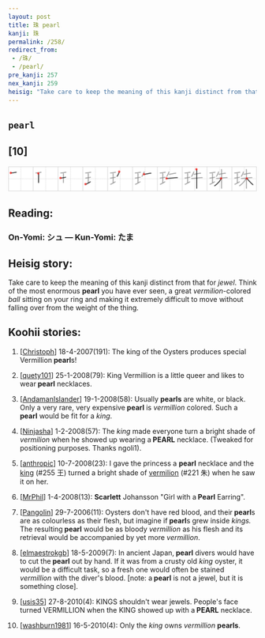 ```yaml
---
layout: post
title: 珠 pearl
kanji: 珠
permalink: /258/
redirect_from:
 - /珠/
 - /pearl/
pre_kanji: 257
nex_kanji: 259
heisig: "Take care to keep the meaning of this kanji distinct from that for <i>jewel</i>. Think of the most enormous <b>pearl</b> you have ever seen, a great <i>vermilion</i>-colored <i>ball</i> sitting on your ring and making it extremely difficult to move without falling over from the weight of the thing."
---
```


## `pearl`

## [10]

<div class="stroke"><img src="../images/E78FA0.png" /></div>

## Reading:

### On-Yomi: シュ &mdash; Kun-Yomi: たま

## Heisig story:

Take care to keep the meaning of this kanji distinct from that for <i>jewel</i>. Think of the most enormous <b>pearl</b> you have ever seen, a great <i>vermilion</i>-colored <i>ball</i> sitting on your ring and making it extremely difficult to move without falling over from the weight of the thing.

## Koohii stories:

1) [<a href="http://kanji.koohii.com/profile/Christoph">Christoph</a>] 18-4-2007(191): The king of the Oysters produces special Vermillion<strong> pearl</strong>s!

2) [<a href="http://kanji.koohii.com/profile/quety101">quety101</a>] 25-1-2008(79): King Vermillion is a little queer and likes to wear<strong> pearl</strong> necklaces.

3) [<a href="http://kanji.koohii.com/profile/AndamanIslander">AndamanIslander</a>] 19-1-2008(58): Usually <strong>pearls</strong> are white, or black. Only a very rare, very expensive<strong> pearl</strong> is <em>vermillion</em> colored. Such a <strong>pearl</strong> would be fit for a <em>king</em>.

4) [<a href="http://kanji.koohii.com/profile/Ninjasha">Ninjasha</a>] 1-2-2008(57): The <em>king</em> made everyone turn a bright shade of <em>vermilion</em> when he showed up wearing a<strong> PEARL</strong> necklace. (Tweaked for positioning purposes. Thanks ngoli1).

5) [<a href="http://kanji.koohii.com/profile/anthropic">anthropic</a>] 10-7-2008(23): I gave the princess a <strong>pearl</strong> necklace and the <a href="../255">king</a> (#255 王) turned a bright shade of <a href="../221">vermilion</a> (#221 朱) when he saw it on her.

6) [<a href="http://kanji.koohii.com/profile/MrPhil">MrPhil</a>] 1-4-2008(13): <strong>Scarlett</strong> Johansson &quot;Girl with a<strong> Pearl</strong> Earring&quot;.

7) [<a href="http://kanji.koohii.com/profile/Pangolin">Pangolin</a>] 29-7-2006(11): Oysters don&#039;t have red blood, and their<strong> pearl</strong>s are as colourless as their flesh, but imagine if<strong> pearl</strong>s grew inside <em>kings.</em> The resulting<strong> pearl</strong> would be as bloody <em>vermillion</em> as his flesh and its retrieval would be accompanied by yet more <em>vermillion</em>.

8) [<a href="http://kanji.koohii.com/profile/elmaestrokgb">elmaestrokgb</a>] 18-5-2009(7): In ancient Japan,<strong> pearl</strong> divers would have to cut the<strong> pearl</strong> out by hand. If it was from a crusty old <em>king</em> oyster, it would be a difficult task, so a fresh one would often be stained <em>vermillion</em> with the diver&#039;s blood. [note: a<strong> pearl</strong> is not a jewel, but it is something close].

9) [<a href="http://kanji.koohii.com/profile/usis35">usis35</a>] 27-8-2010(4): KINGS shouldn&#039;t wear jewels. People&#039;s face turned VERMILLION when the KING showed up with a<strong> PEARL</strong> necklace.

10) [<a href="http://kanji.koohii.com/profile/washburn1981">washburn1981</a>] 16-5-2010(4): Only the <em>king</em> owns <em>vermillion</em> <strong>pearls</strong>.
